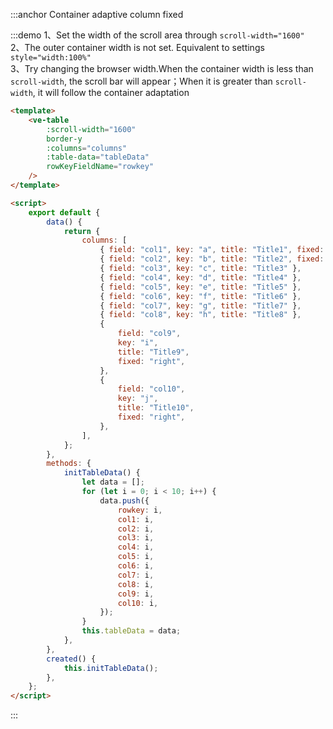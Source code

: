 :::anchor Container adaptive column fixed

:::demo 1、Set the width of the scroll area through `scroll-width="1600"`<br>2、The outer container width is not set. Equivalent to settings `style="width:100%"`<br>3、Try changing the browser width.When the container width is less than `scroll-width`, the scroll bar will appear；When it is greater than `scroll-width`, it will follow the container adaptation

```html
<template>
    <ve-table
        :scroll-width="1600"
        border-y
        :columns="columns"
        :table-data="tableData"
        rowKeyFieldName="rowkey"
    />
</template>

<script>
    export default {
        data() {
            return {
                columns: [
                    { field: "col1", key: "a", title: "Title1", fixed: "left" },
                    { field: "col2", key: "b", title: "Title2", fixed: "left" },
                    { field: "col3", key: "c", title: "Title3" },
                    { field: "col4", key: "d", title: "Title4" },
                    { field: "col5", key: "e", title: "Title5" },
                    { field: "col6", key: "f", title: "Title6" },
                    { field: "col7", key: "g", title: "Title7" },
                    { field: "col8", key: "h", title: "Title8" },
                    {
                        field: "col9",
                        key: "i",
                        title: "Title9",
                        fixed: "right",
                    },
                    {
                        field: "col10",
                        key: "j",
                        title: "Title10",
                        fixed: "right",
                    },
                ],
            };
        },
        methods: {
            initTableData() {
                let data = [];
                for (let i = 0; i < 10; i++) {
                    data.push({
                        rowkey: i,
                        col1: i,
                        col2: i,
                        col3: i,
                        col4: i,
                        col5: i,
                        col6: i,
                        col7: i,
                        col8: i,
                        col9: i,
                        col10: i,
                    });
                }
                this.tableData = data;
            },
        },
        created() {
            this.initTableData();
        },
    };
</script>
```

:::
